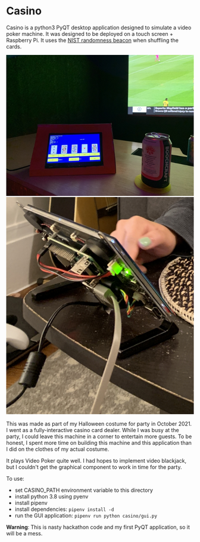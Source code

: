 # Casino

Casino is a python3 PyQT desktop application designed to simulate a video poker machine. It was designed to be deployed on a touch screen + Raspberry Pi. It uses the [NIST randomness beacon](https://csrc.nist.gov/projects/interoperable-randomness-beacons/beacon-20) when shuffling the cards.

![casino](pics/casino_on_bar.jpg)
![casino](pics/casino_back.jpg)

This was made as part of my Halloween costume for party in October 2021. I went as a fully-interactive casino card dealer. While I was busy at the party, I could leave this machine in a corner to entertain more guests. To be honest, I spent more time on building this machine and this application than I did on the clothes of my actual costume.

It plays Video Poker quite well. I had hopes to implement video blackjack, but I couldn't get the graphical component to work in time for the party.

To use:
- set CASINO_PATH environment variable to this directory
- install python 3.8 using pyenv
- install pipenv
- install dependencies: `pipenv install -d`
- run the GUI application: `pipenv run python casino/gui.py`

**Warning**: This is nasty hackathon code and my first PyQT application, so it will be a mess. 
